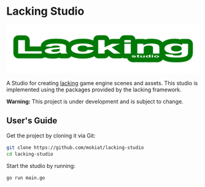 # Lacking Studio

![logo](logo.png)

A Studio for creating [lacking](https://github.com/mokiat/lacking) game engine scenes and assets. This studio is implemented using the packages provided by the lacking framework.

**Warning:** This project is under development and is subject to change.

## User's Guide

Get the project by cloning it via Git:

```sh
git clone https://github.com/mokiat/lacking-studio
cd lacking-studio
```

Start the studio by running:

```sh
go run main.go
```
